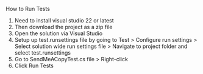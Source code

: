 How to Run Tests

1. Need to install visual studio 22 or latest
2. Then download the project as a zip file
3. Open the solution via Visual Studio
4. Setup up test.runsettings file by going to Test > Configure run settings > Select solution wide run settings file > Navigate to project folder and select test.runsettings
5. Go to SendMeACopyTest.cs file > Right-click
6. Click Run Tests
